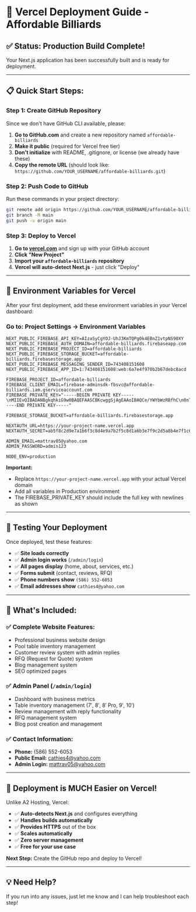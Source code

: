 # 🚀 Vercel Deployment Guide - Affordable Billiards

## ✅ **Status:** Production Build Complete!
Your Next.js application has been successfully built and is ready for deployment.

---

## 📋 **Quick Start Steps:**

### **Step 1: Create GitHub Repository** 
Since we don't have GitHub CLI available, please:

1. **Go to GitHub.com** and create a new repository named `affordable-billiards`
2. **Make it public** (required for Vercel free tier)
3. **Don't initialize** with README, .gitignore, or license (we already have these)
4. **Copy the remote URL** (should look like: `https://github.com/YOUR_USERNAME/affordable-billiards.git`)

### **Step 2: Push Code to GitHub**
Run these commands in your project directory:
```bash
git remote add origin https://github.com/YOUR_USERNAME/affordable-billiards.git
git branch -M main
git push -u origin main
```

### **Step 3: Deploy to Vercel**
1. **Go to [vercel.com](https://vercel.com)** and sign up with your GitHub account
2. **Click "New Project"**
3. **Import your `affordable-billiards` repository**
4. **Vercel will auto-detect Next.js** - just click "Deploy"

---

## 🔧 **Environment Variables for Vercel**

After your first deployment, add these environment variables in your Vercel dashboard:

### **Go to: Project Settings → Environment Variables**

```
NEXT_PUBLIC_FIREBASE_API_KEY=AIzaSyCgYOJ-UhJ3KmTQPg0k4EBnZ1vtpNS90XY
NEXT_PUBLIC_FIREBASE_AUTH_DOMAIN=affordable-billiards.firebaseapp.com
NEXT_PUBLIC_FIREBASE_PROJECT_ID=affordable-billiards
NEXT_PUBLIC_FIREBASE_STORAGE_BUCKET=affordable-billiards.firebasestorage.app
NEXT_PUBLIC_FIREBASE_MESSAGING_SENDER_ID=743408151608
NEXT_PUBLIC_FIREBASE_APP_ID=1:743408151608:web:6a7e4f970b2b67debc8acd

FIREBASE_PROJECT_ID=affordable-billiards
FIREBASE_CLIENT_EMAIL=firebase-adminsdk-fbsvc@affordable-billiards.iam.gserviceaccount.com
FIREBASE_PRIVATE_KEY="-----BEGIN PRIVATE KEY-----\nMIIEvQIBADANBgkqhkiG9w0BAQEFAASCBKcwggSjAgEAAoIBAQCe/YWYbWzRBfhC\n0nTtVThFxHVdzrqrITKw3TAhEgLI9yvsR9U9/58ZRd2rqd2SyLioJw7T61nK5VrY\nzRafh2JizilRsbjnK891nTE9djCewVtCW6gGLclDSoX2Tebxp/mjsHLtflJlt3IU\nAuCjUStfOGl7JRcLbHQ9hqiMcd78KiwvpP7YUlhlx+OLGhb0cP6/yf5o652uxp3y\nicdIC9EzMFGgXpRxn3tD81ebcdGYsaNfq99hFxwahzPJyap2LBGMsjfvOvia1HaT\nxjwuQnwuz/NxcZ6sA0/zddKAblpgXreVogPrDknSJ4BTOQHoDd4QNt6DzP7Asccm\nwuYVgKdZAgMBAAECggEAAyDW45hnlzdIWrw8W70dBdZnPsjGCH73Od6oR0ZM8rpW\nTWhebEFe1ob25R1LBEvZwkk+c/ICCsl3f6ONaecmiu4mhvp5uma0xsoogV6Vd1Iz\novsds71r49yQBTgkLqYQ9eUPZdfh9ClnX7hsxhnfQhjgjnE84lcodFt1booBCrIb\nxKcUtbCW+9FiXFWVUwsk1bxDRdJGZsF0H3weFsuSDKagA2M/DBxdojyxR4Ilw8ZT\nB5fH7q4fLzWdG58gw8jHvj/xV1C1M/DztqAVP7LehoP5fxAKU/FHB3S2JBjoU12B\nwpe1LyMdbd12Z6BebtpCXswpjnm37KGGjmbAVLeKOQKBgQDaXoUTo8ePr8eh6g/j\nROavH3rcEJlvNudhejZugWHC3xc8xi2B9GaZ7aoLxO7C95hNSPLWEH3d5zMxbWhu\nHRPgMEj4mH0ZCL6NB91ZKAFfsPeok8CqZ/Atn2EgFY4tvHGnZwUoeMY0+0bAmCM9\nu+nJQXPatNSejupnIUc7ueoF7QKBgQC6Y3f+HFyXmAy6Y5tkf4DOT2Pg6e5HRymb\nxmXk8/70+PCMqRqm0R3ua11YG1Df/bGlHmdWczsRqi+3EpST0P7gDvLoVT43lmwk\nMh3rG6v5LT47xUPisyEix0cae72lY7xmOT2CcCM91szXvB9iDmxM+rqbQcNjmWtr\njOqYfyZ5nQKBgC/5YAcmjis1FQivYXouoveKVPWP+AWE7GRv8xFn/1BOrs49Q7Yv\nOXNL0XXwd/wBZUZlZmQ9D0n3BzourSiz3q/8K6vh5Gnhj+tv9OMndNXPDTnN7CAD\n4bJEN5RS5/+ITPfYHDv9/J2bLroVMnjXlc8PQCKmY6fKAhlSKFIo0A8pAoGAK08J\nhqYYbbEK5BRY+xUVXNrdnlk84JsMdAG5k2WOjGV7n3N7md9lUQzpd5uBQ0qziGZ0\nJIZJ52TgCW3r0Bzz3CQdFRcZidkN76slgIfBgfidSU4g5AAzZt1fDCxMeK2gDTCn\ntjNQPQI4PribojEvwQNRcNnrCK2RZEAuEpkY25ECgYEAq6s8eSWTMCvOPqDYfFT/\nUkv+8omCq7PbYhF2bfKmWxzCCLvmRKIqR0AU+/mo8p3MTuhDRKCfwYvX/WKCrY8b\nJ5whHvzOh8jb60mht3ZdBEaZ8neajbWa6F0eX/lGJY0JbjRl+E7LsqpcuGrfW99s\n2KiXIJ3jzRqd0054TWxssIM=\n-----END PRIVATE KEY-----"

FIREBASE_STORAGE_BUCKET=affordable-billiards.firebasestorage.app

NEXTAUTH_URL=https://your-project-name.vercel.app
NEXTAUTH_SECRET=ab5f8c2d9e7a1b6f3c8d4e9a7b2f5c8d1a6b3e7f9c2d5a8b4e7f1c6a9b3d8f2e5

ADMIN_EMAIL=mattrav05@yahoo.com
ADMIN_PASSWORD=admin123

NODE_ENV=production
```

**Important:** 
- Replace `https://your-project-name.vercel.app` with your actual Vercel domain
- Add all variables in Production environment
- The FIREBASE_PRIVATE_KEY should include the full key with newlines as shown

---

## 🧪 **Testing Your Deployment**

Once deployed, test these features:
- ✅ **Site loads correctly**
- ✅ **Admin login works** (`/admin/login`)
- ✅ **All pages display** (home, about, services, etc.)
- ✅ **Forms submit** (contact, reviews, RFQ)
- ✅ **Phone numbers show** `(586) 552-6053`
- ✅ **Email addresses show** `cathies4@yahoo.com`

---

## 🎯 **What's Included:**

### ✅ **Complete Website Features:**
- Professional business website design
- Pool table inventory management 
- Customer review system with admin replies
- RFQ (Request for Quote) system
- Blog management system
- SEO optimized pages

### ✅ **Admin Panel** (`/admin/login`)
- Dashboard with business metrics
- Table inventory management (7′, 8′, 8′ Pro, 9′, 10′)
- Review management with reply functionality
- RFQ management system
- Blog post creation and management

### ✅ **Contact Information:**
- **Phone:** (586) 552-6053
- **Public Email:** cathies4@yahoo.com  
- **Admin Login:** mattrav05@yahoo.com

---

## 🚀 **Deployment is MUCH Easier on Vercel!**

Unlike A2 Hosting, Vercel:
- ✅ **Auto-detects Next.js** and configures everything
- ✅ **Handles builds automatically** 
- ✅ **Provides HTTPS** out of the box
- ✅ **Scales automatically**
- ✅ **Zero server management**
- ✅ **Free for your use case**

**Next Step:** Create the GitHub repo and deploy to Vercel!

---

## 💡 **Need Help?**
If you run into any issues, just let me know and I can help troubleshoot each step!